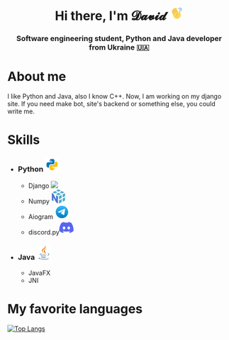<h1 align="center">Hi there, I'm 𝓓𝓪𝓿𝓲𝓭 <img src="https://github.com/AsfhtgkDavid/AsfhtgkDavid/raw/main/images/Hi.gif" height="32"/></h1>
<h3 align="center">Software engineering student, Python and Java developer from Ukraine 🇺🇦</h3>

# About me
I like Python and Java, also I know C++. Now, I am working on my django site. If you need make bot, site's backend or something else, you could write me.


# Skills
 - ### Python <img src="https://github.com/AsfhtgkDavid/AsfhtgkDavid/raw/main/images/python.svg" height=32/>
	- Django <img src="https://github.com/AsfhtgkDavid/AsfhtgkDavid/raw/main/images/django.svg" height=32/>
	- Numpy <img src="https://github.com/AsfhtgkDavid/AsfhtgkDavid/raw/main/images/numpy.svg" height=32/>
	- Aiogram <img src="https://github.com/AsfhtgkDavid/AsfhtgkDavid/raw/main/images/telegram.svg" height=32/>
	- discord.py<img src="https://github.com/AsfhtgkDavid/AsfhtgkDavid/raw/main/images/discord.svg" height=32/>
- ### Java <img src="https://github.com/AsfhtgkDavid/AsfhtgkDavid/raw/main/images/java.svg" height=32/>
	- JavaFX
	- JNI


# My favorite languages
[![Top Langs](https://github-readme-stats.vercel.app/api/top-langs/?username=AsfhtgkDavid&layout=compact)](https://github.com/anuraghazra/github-readme-stats)